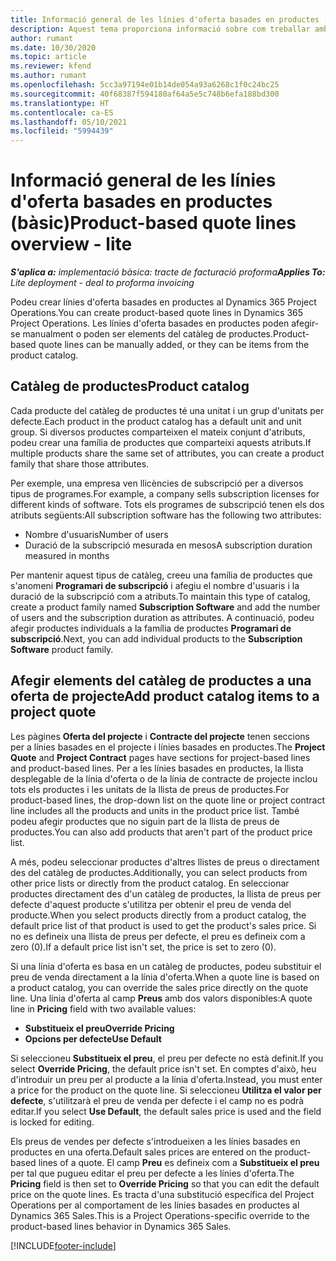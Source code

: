 ```yaml
---
title: Informació general de les línies d'oferta basades en productes (bàsic)
description: Aquest tema proporciona informació sobre com treballar amb línies d'oferta basades en productes.
author: rumant
ms.date: 10/30/2020
ms.topic: article
ms.reviewer: kfend
ms.author: rumant
ms.openlocfilehash: 5cc3a97194e01b14de054a93a6268c1f0c24bc25
ms.sourcegitcommit: 40f68387f594180af64a5e5c748b6efa188bd300
ms.translationtype: HT
ms.contentlocale: ca-ES
ms.lasthandoff: 05/10/2021
ms.locfileid: "5994439"
---
```

# <a name="product-based-quote-lines-overview---lite"></a><span data-ttu-id="9fa32-103">Informació general de les línies d'oferta basades en productes (bàsic)</span><span class="sxs-lookup"><span data-stu-id="9fa32-103">Product-based quote lines overview - lite</span></span>

<span data-ttu-id="9fa32-104">_**S'aplica a:** implementació bàsica: tracte de facturació proforma_</span><span class="sxs-lookup"><span data-stu-id="9fa32-104">_**Applies To:** Lite deployment - deal to proforma invoicing_</span></span>

<span data-ttu-id="9fa32-105">Podeu crear línies d'oferta basades en productes al Dynamics 365 Project Operations.</span><span class="sxs-lookup"><span data-stu-id="9fa32-105">You can create product-based quote lines in Dynamics 365 Project Operations.</span></span> <span data-ttu-id="9fa32-106">Les línies d'oferta basades en productes poden afegir-se manualment o poden ser elements del catàleg de productes.</span><span class="sxs-lookup"><span data-stu-id="9fa32-106">Product-based quote lines can be manually added, or they can be items from the product catalog.</span></span>

## <a name="product-catalog"></a><span data-ttu-id="9fa32-107">Catàleg de productes</span><span class="sxs-lookup"><span data-stu-id="9fa32-107">Product catalog</span></span>

<span data-ttu-id="9fa32-108">Cada producte del catàleg de productes té una unitat i un grup d'unitats per defecte.</span><span class="sxs-lookup"><span data-stu-id="9fa32-108">Each product in the product catalog has a default unit and unit group.</span></span> <span data-ttu-id="9fa32-109">Si diversos productes comparteixen el mateix conjunt d'atributs, podeu crear una família de productes que comparteixi aquests atributs.</span><span class="sxs-lookup"><span data-stu-id="9fa32-109">If multiple products share the same set of attributes, you can create a product family that share those attributes.</span></span> 

<span data-ttu-id="9fa32-110">Per exemple, una empresa ven llicències de subscripció per a diversos tipus de programes.</span><span class="sxs-lookup"><span data-stu-id="9fa32-110">For example, a company sells subscription licenses for different kinds of software.</span></span> <span data-ttu-id="9fa32-111">Tots els programes de subscripció tenen els dos atributs següents:</span><span class="sxs-lookup"><span data-stu-id="9fa32-111">All subscription software has the following two attributes:</span></span>

- <span data-ttu-id="9fa32-112">Nombre d'usuaris</span><span class="sxs-lookup"><span data-stu-id="9fa32-112">Number of users</span></span>
- <span data-ttu-id="9fa32-113">Duració de la subscripció mesurada en mesos</span><span class="sxs-lookup"><span data-stu-id="9fa32-113">A subscription duration measured in months</span></span>

<span data-ttu-id="9fa32-114">Per mantenir aquest tipus de catàleg, creeu una família de productes que s'anomeni **Programari de subscripció** i afegiu el nombre d'usuaris i la duració de la subscripció com a atributs.</span><span class="sxs-lookup"><span data-stu-id="9fa32-114">To maintain this type of catalog, create a product family named **Subscription Software** and add the number of users and the subscription duration as attributes.</span></span> <span data-ttu-id="9fa32-115">A continuació, podeu afegir productes individuals a la família de productes **Programari de subscripció**.</span><span class="sxs-lookup"><span data-stu-id="9fa32-115">Next, you can add individual products to the **Subscription Software** product family.</span></span>

## <a name="add-product-catalog-items-to-a-project-quote"></a><span data-ttu-id="9fa32-116">Afegir elements del catàleg de productes a una oferta de projecte</span><span class="sxs-lookup"><span data-stu-id="9fa32-116">Add product catalog items to a project quote</span></span>

<span data-ttu-id="9fa32-117">Les pàgines **Oferta del projecte** i **Contracte del projecte** tenen seccions per a línies basades en el projecte i línies basades en productes.</span><span class="sxs-lookup"><span data-stu-id="9fa32-117">The **Project Quote** and **Project Contract** pages have sections for project-based lines and product-based lines.</span></span> <span data-ttu-id="9fa32-118">Per a les línies basades en productes, la llista desplegable de la línia d'oferta o de la línia de contracte de projecte inclou tots els productes i les unitats de la llista de preus de productes.</span><span class="sxs-lookup"><span data-stu-id="9fa32-118">For product-based lines, the drop-down list on the quote line or project contract line includes all the products and units in the product price list.</span></span> <span data-ttu-id="9fa32-119">També podeu afegir productes que no siguin part de la llista de preus de productes.</span><span class="sxs-lookup"><span data-stu-id="9fa32-119">You can also add products that aren't part of the product price list.</span></span>

<span data-ttu-id="9fa32-120">A més, podeu seleccionar productes d'altres llistes de preus o directament des del catàleg de productes.</span><span class="sxs-lookup"><span data-stu-id="9fa32-120">Additionally, you can select products from other price lists or directly from the product catalog.</span></span> <span data-ttu-id="9fa32-121">En seleccionar productes directament des d'un catàleg de productes, la llista de preus per defecte d'aquest producte s'utilitza per obtenir el preu de venda del producte.</span><span class="sxs-lookup"><span data-stu-id="9fa32-121">When you select products directly from a product catalog, the default price list of that product is used to get the product's sales price.</span></span> <span data-ttu-id="9fa32-122">Si no es defineix una llista de preus per defecte, el preu es defineix com a zero (0).</span><span class="sxs-lookup"><span data-stu-id="9fa32-122">If a default price list isn't set, the price is set to zero (0).</span></span>

<span data-ttu-id="9fa32-123">Si una línia d'oferta es basa en un catàleg de productes, podeu substituir el preu de venda directament a la línia d'oferta.</span><span class="sxs-lookup"><span data-stu-id="9fa32-123">When a quote line is based on a product catalog, you can override the sales price directly on the quote line.</span></span> <span data-ttu-id="9fa32-124">Una línia d'oferta al camp **Preus** amb dos valors disponibles:</span><span class="sxs-lookup"><span data-stu-id="9fa32-124">A quote line in **Pricing** field with two available values:</span></span>

- <span data-ttu-id="9fa32-125">**Substitueix el preu**</span><span class="sxs-lookup"><span data-stu-id="9fa32-125">**Override Pricing**</span></span>
- <span data-ttu-id="9fa32-126">**Opcions per defecte**</span><span class="sxs-lookup"><span data-stu-id="9fa32-126">**Use Default**</span></span>

<span data-ttu-id="9fa32-127">Si seleccioneu **Substitueix el preu**, el preu per defecte no està definit.</span><span class="sxs-lookup"><span data-stu-id="9fa32-127">If you select **Override Pricing**, the default price isn't set.</span></span> <span data-ttu-id="9fa32-128">En comptes d'això, heu d'introduir un preu per al producte a la línia d'oferta.</span><span class="sxs-lookup"><span data-stu-id="9fa32-128">Instead, you must enter a price for the product on the quote line.</span></span> <span data-ttu-id="9fa32-129">Si seleccioneu **Utilitza el valor per defecte**, s'utilitzarà el preu de venda per defecte i el camp no es podrà editar.</span><span class="sxs-lookup"><span data-stu-id="9fa32-129">If you select **Use Default**, the default sales price is used and the field is locked for editing.</span></span>

<span data-ttu-id="9fa32-130">Els preus de vendes per defecte s'introdueixen a les línies basades en productes en una oferta.</span><span class="sxs-lookup"><span data-stu-id="9fa32-130">Default sales prices are entered on the product-based lines of a quote.</span></span> <span data-ttu-id="9fa32-131">El camp **Preu** es defineix com a **Substitueix el preu** per tal que pugueu editar el preu per defecte a les línies d'oferta.</span><span class="sxs-lookup"><span data-stu-id="9fa32-131">The **Pricing** field is then set to **Override Pricing** so that you can edit the default price on the quote lines.</span></span> <span data-ttu-id="9fa32-132">Es tracta d'una substitució específica del Project Operations per al comportament de les línies basades en productes al Dynamics 365 Sales.</span><span class="sxs-lookup"><span data-stu-id="9fa32-132">This is a Project Operations-specific override to the product-based lines behavior in Dynamics 365 Sales.</span></span>


[!INCLUDE[footer-include](../../includes/footer-banner.md)]